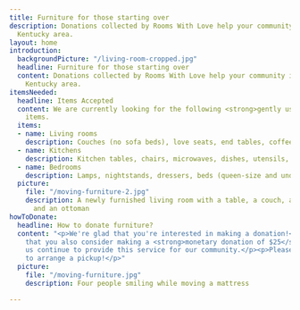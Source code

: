 ```yaml
---
title: Furniture for those starting over
description: Donations collected by Rooms With Love help your community in the Northern
  Kentucky area.
layout: home
introduction:
  backgroundPicture: "/living-room-cropped.jpg"
  headline: Furniture for those starting over
  content: Donations collected by Rooms With Love help your community in the Northern
    Kentucky area.
itemsNeeded:
  headline: Items Accepted
  content: We are currently looking for the following <strong>gently used</strong>
    items.
  items:
  - name: Living rooms
    description: Couches (no sofa beds), love seats, end tables, coffee tables, lamps
  - name: Kitchens
    description: Kitchen tables, chairs, microwaves, dishes, utensils, coffee makers
  - name: Bedrooms
    description: Lamps, nightstands, dressers, beds (queen-size and under)
  picture:
    file: "/moving-furniture-2.jpg"
    description: A newly furnished living room with a table, a couch, a love seat,
      and an ottoman
howToDonate:
  headline: How to donate furniture?
  content: "<p>We're glad that you're interested in making a donation!</p> <p>We ask
    that you also consider making a <strong>monetary donation of $25</strong> to help
    us continue to provide this service for our community.</p><p>Please contact us
    to arrange a pickup!</p>"
  picture:
    file: "/moving-furniture.jpg"
    description: Four people smiling while moving a mattress

---
```

